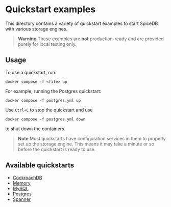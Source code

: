 # Quickstart examples

This directory contains a variety of quickstart examples to start SpiceDB with various storage engines.

> **Warning**
> These examples are **not** production-ready and are provided purely for local testing only.

## Usage

To use a quickstart, run:

```shell
docker compose -f <file> up
```

For example, running the Postgres quickstart:

```shell
docker compose -f postgres.yml up
```

Use `Ctrl+C` to stop the quickstart and use

```shell
docker compose -f postgres.yml down
```

to shut down the containers.

> **Note**
> Most quickstarts have configuration services in them to properly set up the storage engine. This means it may take a minute or so before the quickstart is ready to use.

## Available quickstarts

- [CockroachDB](crdb.yml)
- [Memory](memory.yml)
- [MySQL](mysql.yml)
- [Postgres](postgres.yml)
- [Spanner](spanner.yml)
